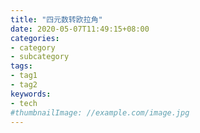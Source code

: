 ```yaml
---
title: "四元数转欧拉角"
date: 2020-05-07T11:49:15+08:00
categories:
- category
- subcategory
tags:
- tag1
- tag2
keywords:
- tech
#thumbnailImage: //example.com/image.jpg
---
```


<!--more-->
